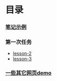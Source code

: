 # 目录

### [笔记示例](note1.md)

### 第一次任务

- [lesson-2](lesson-2)
- [lesson-3](https://liujinmenghaoren.github.io/web/HTML%20and%20CSS/demo/lesson-3/home.html)

### [一些其它网页demo](../../demo/README.md)
